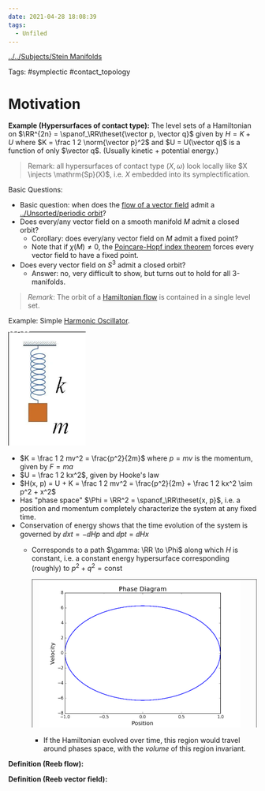 ```yaml
---
date: 2021-04-28 18:08:39
tags: 
  - Unfiled
---
```


[../../Subjects/Stein Manifolds](../../Subjects/Stein%20Manifolds.md)

Tags: #symplectic #contact_topology 

# Motivation

**Example (Hypersurfaces of contact type):**
The level sets of a Hamiltonian on $\RR^{2n} = \spanof_\RR\theset{\vector p, \vector q}$  given by $H  = K + U$ where $K = \frac 1 2 \norm{\vector p}^2$ and $U = U(\vector q)$ is a function of only $\vector q$.
(Usually kinetic + potential energy.)

> Remark: all hypersurfaces of contact type $(X, \omega)$ look locally like $X \injects \mathrm{Sp}(X)$, i.e. $X$ embedded into its symplectification.


Basic Questions: 

- Basic question: when does the  [flow of a vector field](../Unsorted/flow.md) admit a [../Unsorted/periodic orbit](../Unsorted/periodic%20orbit.md)?
- Does every/any vector field on a smooth manifold $M$ admit a closed orbit?
  - Corollary: does every/any vector field on $M$ admit a fixed point?
  - Note that if $\chi(M) \neq 0$, the [Poincare-Hopf index theorem](Poincare-Hopf%20index%20theorem) forces every vector field to have a fixed point.
- Does every vector field on $S^3$ admit a closed orbit?
  - Answer: no, very difficult to show, but turns out to hold for all 3-manifolds.

> *Remark*:
> The orbit of a [Hamiltonian flow](Hamiltonian%20flow) is contained in a single level set.


Example: Simple [Harmonic Oscillator](Harmonic%20Oscillator).

![](../figures/figures%201/2020-02-03-21-23-02.png)


- $K = \frac 1 2 mv^2 = \frac{p^2}{2m}$ where $p=mv$ is the momentum, given by $F = ma$
- $U = \frac 1 2 kx^2$, given by Hooke's law
- $H(x, p) = U + K = \frac 1 2 mv^2 = \frac{p^2}{2m} + \frac 1 2 kx^2 \sim p^2 + x^2$
- Has "phase space" $\Phi = \RR^2 = \spanof_\RR\theset{x, p}$, i.e. a position and momentum completely characterize the system at any fixed time.
- Conservation of energy shows that the time evolution of the system is governed by $\dd{x}{t} = -\dd{H}{p}$ and $\dd{p}{t} = \dd{H}{x}$
  - Corresponds to a path $\gamma: \RR \to \Phi$ along which $H$ is constant, i.e. a constant energy hypersurface corresponding (roughly) to $p^2 + q^2 = \mathrm{const}$

	![](../figures/figures%201/2020-02-03-21-26-35.png)

	- If the Hamiltonian evolved over time, this region would travel around phases space, with the *volume* of this region invariant.

**Definition (Reeb flow):**

**Definition (Reeb vector field):**
